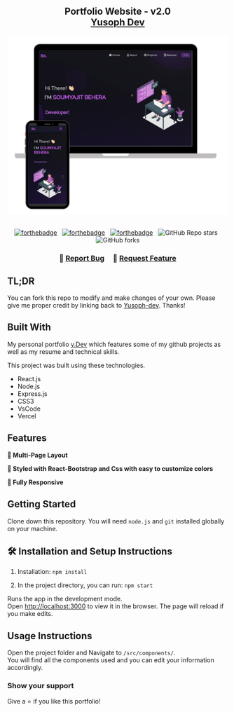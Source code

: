 <h2 align="center">
  Portfolio Website - v2.0<br/>
  <a href="https://yusophdev.vercel.app/" target="_blank">Yusoph Dev</a>
</h2>
<div align="center">
  <img alt="Demo" src="./Images/readme-img1.png" />
</div>

<br/>

<center>

[![forthebadge](https://forthebadge.com/images/badges/built-with-love.svg)](https://forthebadge.com) &nbsp;
[![forthebadge](https://forthebadge.com/images/badges/made-with-javascript.svg)](https://forthebadge.com) &nbsp;
[![forthebadge](https://forthebadge.com/images/badges/open-source.svg)](https://forthebadge.com) &nbsp;
![GitHub Repo stars](https://img.shields.io/github/stars/yusoph-dev/Portfolio?color=red&logo=github&style=for-the-badge) &nbsp;
![GitHub forks](https://img.shields.io/github/forks/yusoph-dev/Portfolio?color=red&logo=github&style=for-the-badge)

</center>

<h3 align="center">
    🔹
    <a href="https://github.com/yusoph-dev/Portfolio/issues">Report Bug</a> &nbsp; &nbsp;
    🔹
    <a href="https://github.com/yusoph-dev/Portfolio/issues">Request Feature</a>
</h3>

## TL;DR

You can fork this repo to modify and make changes of your own. Please give me proper credit by linking back to [Yusoph-dev](https://github.com/yusoph-dev/Portfolio). Thanks!

## Built With

My personal portfolio <a href="https://yusoph-dev.vercel.app/" target="_blank">y.Dev</a> which features some of my github projects as well as my resume and technical skills.<br/>

This project was built using these technologies.

- React.js
- Node.js
- Express.js
- CSS3
- VsCode
- Vercel

## Features

**📖 Multi-Page Layout**

**🎨 Styled with React-Bootstrap and Css with easy to customize colors**

**📱 Fully Responsive**

## Getting Started

Clone down this repository. You will need `node.js` and `git` installed globally on your machine.

## 🛠 Installation and Setup Instructions

1. Installation: `npm install`

2. In the project directory, you can run: `npm start`

Runs the app in the development mode.\
Open [http://localhost:3000](http://localhost:3000) to view it in the browser.
The page will reload if you make edits.

## Usage Instructions

Open the project folder and Navigate to `/src/components/`. <br/>
You will find all the components used and you can edit your information accordingly.

### Show your support

Give a ⭐ if you like this portfolio!

